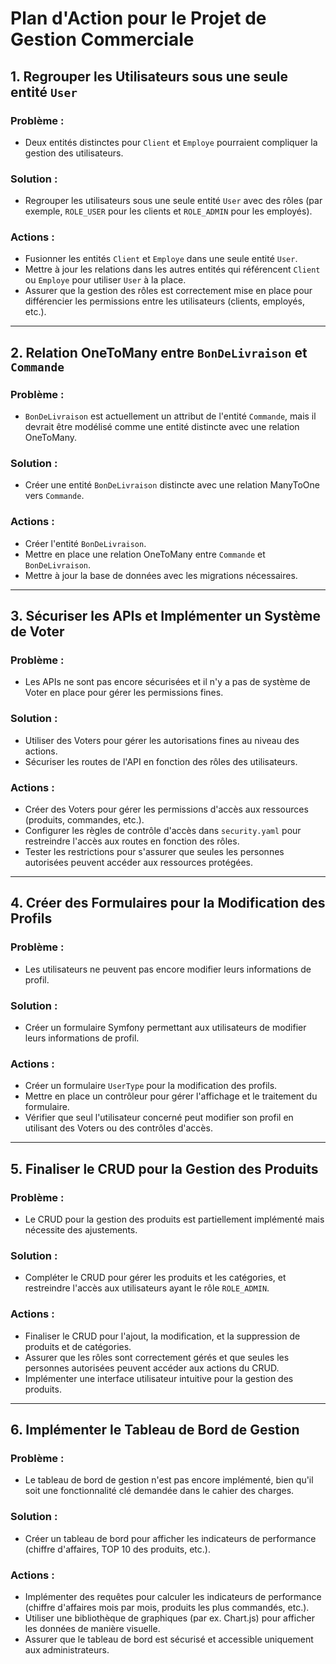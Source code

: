 # Plan d'Action pour le Projet de Gestion Commerciale

## 1. Regrouper les Utilisateurs sous une seule entité `User`

### Problème :
- Deux entités distinctes pour `Client` et `Employe` pourraient compliquer la gestion des utilisateurs.

### Solution :
- Regrouper les utilisateurs sous une seule entité `User` avec des rôles (par exemple, `ROLE_USER` pour les clients et `ROLE_ADMIN` pour les employés).

### Actions :
- Fusionner les entités `Client` et `Employe` dans une seule entité `User`.
- Mettre à jour les relations dans les autres entités qui référencent `Client` ou `Employe` pour utiliser `User` à la place.
- Assurer que la gestion des rôles est correctement mise en place pour différencier les permissions entre les utilisateurs (clients, employés, etc.).

---

## 2. Relation OneToMany entre `BonDeLivraison` et `Commande`

### Problème :
- `BonDeLivraison` est actuellement un attribut de l'entité `Commande`, mais il devrait être modélisé comme une entité distincte avec une relation OneToMany.

### Solution :
- Créer une entité `BonDeLivraison` distincte avec une relation ManyToOne vers `Commande`.

### Actions :
- Créer l'entité `BonDeLivraison`.
- Mettre en place une relation OneToMany entre `Commande` et `BonDeLivraison`.
- Mettre à jour la base de données avec les migrations nécessaires.

---

## 3. Sécuriser les APIs et Implémenter un Système de Voter

### Problème :
- Les APIs ne sont pas encore sécurisées et il n'y a pas de système de Voter en place pour gérer les permissions fines.

### Solution :
- Utiliser des Voters pour gérer les autorisations fines au niveau des actions.
- Sécuriser les routes de l'API en fonction des rôles des utilisateurs.

### Actions :
- Créer des Voters pour gérer les permissions d'accès aux ressources (produits, commandes, etc.).
- Configurer les règles de contrôle d'accès dans `security.yaml` pour restreindre l'accès aux routes en fonction des rôles.
- Tester les restrictions pour s'assurer que seules les personnes autorisées peuvent accéder aux ressources protégées.

---

## 4. Créer des Formulaires pour la Modification des Profils

### Problème :
- Les utilisateurs ne peuvent pas encore modifier leurs informations de profil.

### Solution :
- Créer un formulaire Symfony permettant aux utilisateurs de modifier leurs informations de profil.

### Actions :
- Créer un formulaire `UserType` pour la modification des profils.
- Mettre en place un contrôleur pour gérer l'affichage et le traitement du formulaire.
- Vérifier que seul l'utilisateur concerné peut modifier son profil en utilisant des Voters ou des contrôles d'accès.

---

## 5. Finaliser le CRUD pour la Gestion des Produits

### Problème :
- Le CRUD pour la gestion des produits est partiellement implémenté mais nécessite des ajustements.

### Solution :
- Compléter le CRUD pour gérer les produits et les catégories, et restreindre l'accès aux utilisateurs ayant le rôle `ROLE_ADMIN`.

### Actions :
- Finaliser le CRUD pour l'ajout, la modification, et la suppression de produits et de catégories.
- Assurer que les rôles sont correctement gérés et que seules les personnes autorisées peuvent accéder aux actions du CRUD.
- Implémenter une interface utilisateur intuitive pour la gestion des produits.

---

## 6. Implémenter le Tableau de Bord de Gestion

### Problème :
- Le tableau de bord de gestion n'est pas encore implémenté, bien qu'il soit une fonctionnalité clé demandée dans le cahier des charges.

### Solution :
- Créer un tableau de bord pour afficher les indicateurs de performance (chiffre d'affaires, TOP 10 des produits, etc.).

### Actions :
- Implémenter des requêtes pour calculer les indicateurs de performance (chiffre d'affaires mois par mois, produits les plus commandés, etc.).
- Utiliser une bibliothèque de graphiques (par ex. Chart.js) pour afficher les données de manière visuelle.
- Assurer que le tableau de bord est sécurisé et accessible uniquement aux administrateurs.
